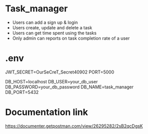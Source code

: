 # Task_manager
- Users can add a sign up & login
- Users create, update and delete a task
- Users can get time spent using the tasks
- Only admin can reports on task completion rate of a user


# .env
JWT_SECRET=OurSeCreT_Secret40902
PORT=5000

DB_HOST=localhost
DB_USER=your_db_user
DB_PASSWORD=your_db_password
DB_NAME=task_manager
DB_PORT=5432

# Documentation link 
https://documenter.getpostman.com/view/26295282/2sB2qcDgsK


